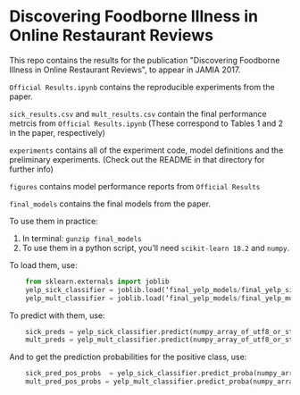 # Discovering Foodborne Illness in Online Restaurant Reviews

This repo contains the results for the publication "Discovering Foodborne Illness in Online Restaurant Reviews", to appear in JAMIA 2017.

`Official Results.ipynb` contains the reproducible experiments from the paper.

`sick_results.csv` and `mult_results.csv` contain the final performance metrcis from `Official Results.ipynb` (These correspond to Tables 1 and 2 in the paper, respectively)

`experiments`  contains all of the experiment code, model definitions and the preliminary experiments. (Check out the README in that directory for further info)

`figures` contains model performance reports from `Official Results`

`final_models` contains the final models from the paper.

To use them in practice:

1. In terminal: `gunzip final_models`
2. To use them in a python script, you’ll need `scikit-learn 18.2` and `numpy`.

To load them, use:

```python
	from sklearn.externals import joblib
	yelp_sick_classifier = joblib.load(‘final_yelp_models/final_yelp_sick_model.gz’)
	yelp_mult_classifier = joblib.load(‘final_yelp_models/final_yelp_mult_model.gz’)
```

To predict with them, use:

```python
	sick_preds = yelp_sick_classifier.predict(numpy_array_of_utf8_or_str) 
	mult_preds = yelp_mult_classifier.predict(numpy_array_of_utf8_or_str)
```

And to get the prediction probabilities for the positive class, use:

```python
	sick_pred_pos_probs  = yelp_sick_classifier.predict_proba(numpy_array_of_utf8_or_str)[:,1]
	mult_pred_pos_probs = yelp_mult_classifier.predict_proba(numpy_array_of_utf8_or_str)[:,1]
```


